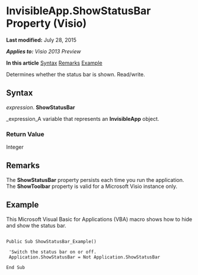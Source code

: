 
# InvisibleApp.ShowStatusBar Property (Visio)

 **Last modified:** July 28, 2015

 _**Applies to:** Visio 2013 Preview_

 **In this article**
 [Syntax](#sectionSection0)
 [Remarks](#sectionSection1)
 [Example](#sectionSection2)


Determines whether the status bar is shown. Read/write. 

## Syntax
<a name="sectionSection0"> </a>

 _expression_. **ShowStatusBar**

 _expression_A variable that represents an  **InvisibleApp** object.


### Return Value

Integer


## Remarks
<a name="sectionSection1"> </a>

The  **ShowStatusBar** property persists each time you run the application. The **ShowToolbar** property is valid for a Microsoft Visio instance only.


## Example
<a name="sectionSection2"> </a>

This Microsoft Visual Basic for Applications (VBA) macro shows how to hide and show the status bar.


```
 
Public Sub ShowStatusBar_Example() 
 
 'Switch the status bar on or off. 
 Application.ShowStatusBar = Not Application.ShowStatusBar 
 
End Sub 

```

